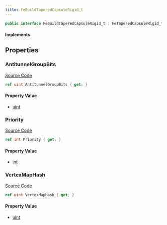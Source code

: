 ```yaml
---
title: FeBuildTaperedCapsuleRigid_t
---
```


```csharp
public interface FeBuildTaperedCapsuleRigid_t : FeTaperedCapsuleRigid_t, ISchemaClass<FeTaperedCapsuleRigid_t>, ISchemaClass<FeBuildTaperedCapsuleRigid_t>, ISchemaField, ISchemaClass, INativeHandle
```

#### Implements

## Properties

### AntitunnelGroupBits

[Source Code](https://github.com/swiftly-solution/swiftlys2/blob/beta/managed/src/SwiftlyS2.Generated/Schemas/Interfaces/FeBuildTaperedCapsuleRigid_t.cs#L20)

```csharp
ref uint AntitunnelGroupBits { get; }
```

#### Property Value

- [uint](https://learn.microsoft.com/dotnet/api/system.uint32)

### Priority

[Source Code](https://github.com/swiftly-solution/swiftlys2/blob/beta/managed/src/SwiftlyS2.Generated/Schemas/Interfaces/FeBuildTaperedCapsuleRigid_t.cs#L16)

```csharp
ref int Priority { get; }
```

#### Property Value

- [int](https://learn.microsoft.com/dotnet/api/system.int32)

### VertexMapHash

[Source Code](https://github.com/swiftly-solution/swiftlys2/blob/beta/managed/src/SwiftlyS2.Generated/Schemas/Interfaces/FeBuildTaperedCapsuleRigid_t.cs#L18)

```csharp
ref uint VertexMapHash { get; }
```

#### Property Value

- [uint](https://learn.microsoft.com/dotnet/api/system.uint32)

